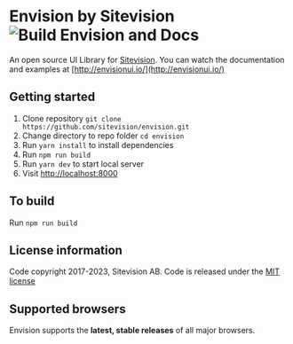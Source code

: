 # Envision by Sitevision ![Build Envision and Docs](https://github.com/sitevision/envision/workflows/Build%20Envision%20and%20Docs/badge.svg)

An open source UI Library for [Sitevision](https://www.sitevision.se/).
You can watch the documentation and examples at [http://envisionui.io/](http://envisionui.io/)

## Getting started

1. Clone repository `git clone https://github.com/sitevision/envision.git`
2. Change directory to repo folder `cd envision`
3. Run `yarn install` to install dependencies
4. Run `npm run build`
5. Run `yarn dev` to start local server
6. Visit [http://localhost:8000](http://localhost:8000)

## To build

Run `npm run build`

## License information

Code copyright 2017-2023, Sitevision AB. Code is released under the
[MIT license](https://github.com/sitevision/envision/blob/master/LICENSE)

## Supported browsers

Envision supports the **latest, stable releases** of all major browsers.
